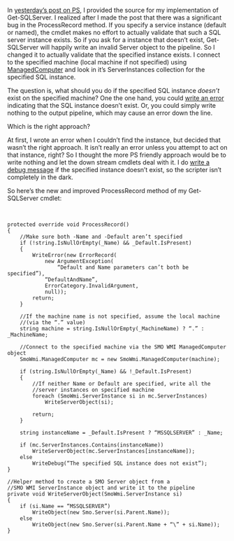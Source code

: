 In [yesterday’s post on
PS](http://devhawk.net/2007/02/06/Perusing+Powershell+Part+1+GetSQLServer.aspx),
I provided the source for my implementation of Get-SQLServer. I realized
after I made the post that there was a significant bug in the
ProcessRecord method. If you specify a service instance (default or
named), the cmdlet makes no effort to actually validate that such a SQL
server instance exists. So if you ask for a instance that doesn’t exist,
Get-SQLServer will happily write an invalid Server object to the
pipeline. So I changed it to actually validate that the specified
instance exists. I connect to the specified machine (local machine if
not specified) using
[ManagedComputer](http://msdn2.microsoft.com/library/microsoft.sqlserver.management.smo.wmi.managedcomputer.aspx)
and look in it’s ServerInstances collection for the specified SQL
instance.

The question is, what should you do if the specified SQL instance
*doesn’t* exist on the specified machine? One the one hand, you could
[write an
error](http://msdn2.microsoft.com/library/system.management.automation.cmdlet.writeerror.aspx)
indicating that the SQL instance doesn’t exist. Or, you could simply
write nothing to the output pipeline, which may cause an error down the
line.

Which is the right approach?

At first, I wrote an error when I couldn’t find the instance, but
decided that wasn’t the right approach. It isn’t really an error unless
you attempt to act on that instance, right? So I thought the more PS
friendly approach would be to write nothing and let the down stream
cmdlets deal with it. I do [write a debug
message](http://msdn2.microsoft.com/library/system.management.automation.cmdlet.writedebug.aspx)
if the specified instance doesn’t exist, so the scripter isn’t
completely in the dark.

So here’s the new and improved ProcessRecord method of my Get-SQLServer
cmdlet:

 

``` {.brush:csharp}
protected override void ProcessRecord() 
{ 
    //Make sure both -Name and -Default aren’t specified
    if (!string.IsNullOrEmpty(_Name) && _Default.IsPresent) 
    { 
        WriteError(new ErrorRecord( 
            new ArgumentException( 
                “Default and Name parameters can’t both be specified”),
            “DefaultAndName”, 
            ErrorCategory.InvalidArgument, 
            null));
        return; 
    }

    //If the machine name is not specified, assume the local machine 
    //(via the “.” value)
    string machine = string.IsNullOrEmpty(_MachineName) ? “.” : _MachineName;

    //Connect to the specified machine via the SMO WMI ManagedComputer object
    SmoWmi.ManagedComputer mc = new SmoWmi.ManagedComputer(machine);

    if (string.IsNullOrEmpty(_Name) && !_Default.IsPresent) 
    { 
        //If neither Name or Default are specified, write all the 
        //server instances on specified machine
        foreach (SmoWmi.ServerInstance si in mc.ServerInstances) 
            WriteServerObject(si);

        return; 
    }

    string instanceName = _Default.IsPresent ? “MSSQLSERVER” : _Name;

    if (mc.ServerInstances.Contains(instanceName)) 
        WriteServerObject(mc.ServerInstances[instanceName]); 
    else
        WriteDebug(“The specified SQL instance does not exist”); 
}

//Helper method to create a SMO Server object from a 
//SMO WMI ServerInstance object and write it to the pipeline
private void WriteServerObject(SmoWmi.ServerInstance si) 
{ 
    if (si.Name == “MSSQLSERVER”) 
        WriteObject(new Smo.Server(si.Parent.Name)); 
    else
        WriteObject(new Smo.Server(si.Parent.Name + “\” + si.Name));
}
```

 

 
